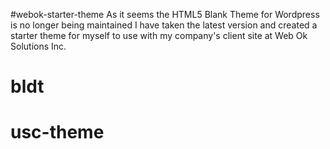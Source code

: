 #webok-starter-theme
As it seems the HTML5 Blank Theme for Wordpress is no longer being maintained I have taken the latest version and created a starter theme for myself to use with my company's client site at Web Ok Solutions Inc.
# bldt
# usc-theme

